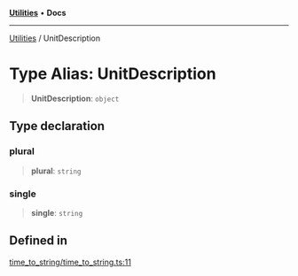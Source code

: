 [**Utilities**](../README.md) • **Docs**

***

[Utilities](../README.md) / UnitDescription

# Type Alias: UnitDescription

> **UnitDescription**: `object`

## Type declaration

### plural

> **plural**: `string`

### single

> **single**: `string`

## Defined in

[time\_to\_string/time\_to\_string.ts:11](https://github.com/noobiept/utilities/blob/18352a8077ed8c48acd60199e66f10ece023322d/source/time_to_string/time_to_string.ts#L11)
